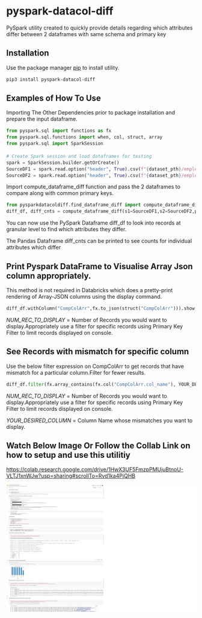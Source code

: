 # pyspark-datacol-diff

PySpark utility created to quickly provide details regarding which attributes differ between 2 dataframes with same schema and primary key

## Installation

Use the package manager [pip](https://pip.pypa.io/en/stable/) to install utility.
```bash
pip3 install pyspark-datacol-diff
```

## Examples of How To Use 

Importing The Other Dependencies prior to package installation and prepare the input dataframe.

```python
from pyspark.sql import functions as fx
from pyspark.sql.functions import when, col, struct, array
from pyspark.sql import SparkSession

# Create Spark session and load dataframes for testing
spark = SparkSession.builder.getOrCreate()
SourceDF1 = spark.read.option("header", True).csv(f"{dataset_pth}/employee100.csv")
SourceDF2 = spark.read.option("header", True).csv(f"{dataset_pth}/employee101.csv")
```

Import compute_dataframe_diff function and pass the 2 dataframes to compare along with common primary keys.
```python
from pysparkdatacoldiff.find_dataframe_diff import compute_dataframe_diff
diff_df, diff_cnts = compute_dataframe_diff(s1=SourceDF1,s2=SourceDF2,pk_lst=[STRING_LIST_OF_PRIMARY_KEY_COLS])
```
You can now use the PySpark Dataframe diff_df to look into records at granular level to find which attributes they differ.

The Pandas Dataframe diff_cnts can be printed to see counts for individual attributes which differ

## Print Pyspark DataFrame to Visualise Array Json column appropriately.
This method is not required in Databricks which does a pretty-print rendering of Array-JSON columns using the display command.


```python
diff_df.withColumn("CompColArr",fx.to_json(struct("CompColArr"))).show(NUM_REC_TO_DISPLAY, truncate=False)
```
*NUM_REC_TO_DISPLAY* = Number of Records you would want to display.Appropriately use a filter for specific records using Primary Key Filter to limit records displayed on console.

## See Records with mismatch for specific column
Use the below filter expression on CompColArr to get records that have mismatch for a particular column.Filter for fewer results.

```python
diff_df.filter(fx.array_contains(fx.col("CompColArr.col_name"), YOUR_DESIRED_COLUMN)).show(NUM_REC_TO_DISPLAY, truncate=False)
```
*NUM_REC_TO_DISPLAY* = Number of Records you would want to display.Appropriately use a filter for specific records using Primary Key Filter to limit records displayed on console.

*YOUR_DESIRED_COLUMN* = Column Name whose mismatches you want to display.

## Watch Below Image Or Follow the Collab Link on how to setup and use this utilitiy

https://colab.research.google.com/drive/1HwX3UF5FmzpPMUjuBtnoU-VLTJ1xnWJw?usp=sharing#scrollTo=Rvd1ka4PjQHB

![alt text](CollabNotebookPySparkDataColDiffExample.png)
